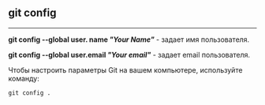 ## git config

---

__git config --global user. name *"Your Name"*__ - задает имя пользователя.

__git config --global user.email *"Your email"*__ - задает email пользователя.

Чтобы настроить параметры Git на вашем компьютере, используйте команду: 

```bash=
git config .
```